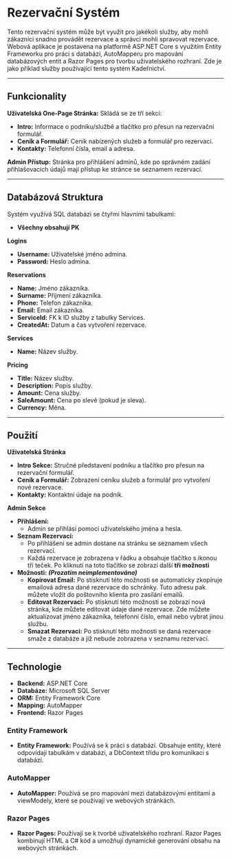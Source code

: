 # Rezervační Systém
Tento rezervační systém může být využit pro jakékoli služby, aby mohli zákazníci snadno provádět rezervace a správci mohli spravovat rezervace. Webová aplikace je postavena na platformě ASP.NET Core s využitím Entity Frameworku pro práci s databází, AutoMapperu pro mapování databázových entit a Razor Pages pro tvorbu uživatelského rozhraní.
Zde je jako příklad služby používající tento systém Kadeřnictví.

---

## Funkcionality
**Uživatelská One-Page Stránka:** Skládá se ze tří sekcí:
  - **Intro:** Informace o podniku/službě a tlačítko pro přesun na rezervační formulář.
  - **Ceník a Formulář:** Ceník nabízených služeb a formulář pro rezervaci.
  - **Kontakty:** Telefonní čísla, email a adresa.
  
**Admin Přístup:** Stránka pro přihlášení adminů, kde po správném zadání přihlašovacích údajů mají přístup ke stránce se seznamem rezervací.

---

## Databázová Struktura
Systém využívá SQL databázi se čtyřmi hlavními tabulkami:
- **Všechny obsahují PK**

**Logins**
  - **Username:** Uživatelské jméno admina.
  - **Password:** Heslo admina.

**Reservations**
  - **Name:** Jméno zákazníka.
  - **Surname:** Příjmení zákazníka.
  - **Phone:** Telefon zákazníka.
  - **Email:** Email zákazníka.
  - **ServiceId:** FK k ID služby z tabulky Services.
  - **CreatedAt:** Datum a čas vytvoření rezervace.

**Services**
  - **Name:** Název služby.

**Pricing**
  - **Title:** Název služby.
  - **Description:** Popis služby.
  - **Amount:** Cena služby.
  - **SaleAmount:** Cena po slevě (pokud je sleva).
  - **Currency:** Měna.
    
 
---

## Použití
**Uživatelská Stránka**
  - **Intro Sekce:** Stručné představení podniku a tlačítko pro přesun na rezervační formulář.
  - **Ceník a Formulář:** Zobrazení ceníku služeb a formulář pro vytvoření nové rezervace.
  - **Kontakty:** Kontaktní údaje na podnik.

**Admin Sekce**
  - **Přihlášení:**
    - Admin se přihlásí pomocí uživatelského jména a hesla.
  - **Seznam Rezervací:**
    - Po přihlášení se admin dostane na stránku se seznamem všech rezervací.
    - Každá rezervace je zobrazena v řádku a obsahuje tlačítko s ikonou tří teček. Po kliknutí na toto tlačítko se zobrazí další **tři možnosti**
  - **Možnosti:**  ***(Prozatím neimplementováno)***
    - **Kopírovat Email:** Po stisknutí této možnosti se automaticky zkopíruje emailová adresa dané rezervace do schránky. Tuto adresu pak můžete vložit do poštovního klienta pro zasílání emailů.
    - **Editovat Rezervaci:** Po stisknutí této možnosti se zobrazí nová stránka, kde můžete editovat údaje dané rezervace. Zde můžete aktualizovat jméno zákazníka, telefonní číslo, email nebo vybrat jinou službu.
    - **Smazat Rezervaci:** Po stisknutí této možnosti se daná rezervace smaže z databáze a již nebude zobrazena v seznamu rezervací.

    
---

## Technologie
  - **Backend:** ASP.NET Core
  - **Databáze:** Microsoft SQL Server
  - **ORM:** Entity Framework Core
  - **Mapping:** AutoMapper
  - **Frontend:** Razor Pages

### Entity Framework
  - **Entity Framework:** Používá se k práci s databází. Obsahuje entity, které odpovídají tabulkám v databázi, a DbContext třídu pro komunikaci s databází.

### AutoMapper
  - **AutoMapper:** Používá se pro mapování mezi databázovými entitami a viewModely, které se používají ve webových stránkách.

### Razor Pages
  - **Razor Pages:** Používají se k tvorbě uživatelského rozhraní. Razor Pages kombinují HTML a C# kód a umožňují dynamické generování obsahu na webových stránkách.
